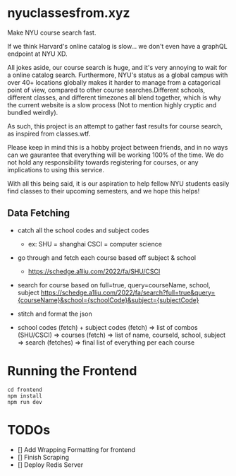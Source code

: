 # nyuclassesfrom.xyz

Make NYU course search fast.

If we think Harvard's online catalog is slow... we don't even have a graphQL endpoint at NYU XD.

All jokes aside, our course search is huge, and it's very annoying to wait for a online catalog search. Furthermore, NYU's status as a global campus with over 40+ locations globally makes it harder to manage from a catagorical point of view, compared to other course searches.Different schools, different classes, and different timezones all blend together, which is why the current website is a slow process (Not to mention highly cryptic and bundled weirdly).

As such, this project is an attempt to gather fast results for course search, as inspired from classes.wtf.

Please keep in mind this is a hobby project between friends, and in no ways can we gaurantee that everything will be working 100% of the time. We do not hold any responsibility towards registering for courses, or any implications to using this service.

With all this being said, it is our aspiration to help fellow NYU students easily find classes to their upcoming semesters, and we hope this helps!

## Data Fetching

- catch all the school codes and subject codes
  - ex: SHU = shanghai CSCI = computer science
- go through and fetch each course based off subject & school
  - https://schedge.a1liu.com/2022/fa/SHU/CSCI
- search for course based on full=true, query=courseName, school, subject
  https://schedge.a1liu.com/2022/fa/search?full=true&query={courseName}&school={schoolCode}&subject={subjectCode}
- stitch and format the json

- school codes (fetch) + subject codes (fetch) => list of combos (SHU/CSCI) => courses (fetch) => list of name, courseId, school, subject => search (fetches) => final list of everything per each course

# Running the Frontend

```
cd frontend
npm install
npm run dev
```

# TODOs

- [] Add Wrapping Formatting for frontend
- [] Finish Scraping
- [] Deploy Redis Server
